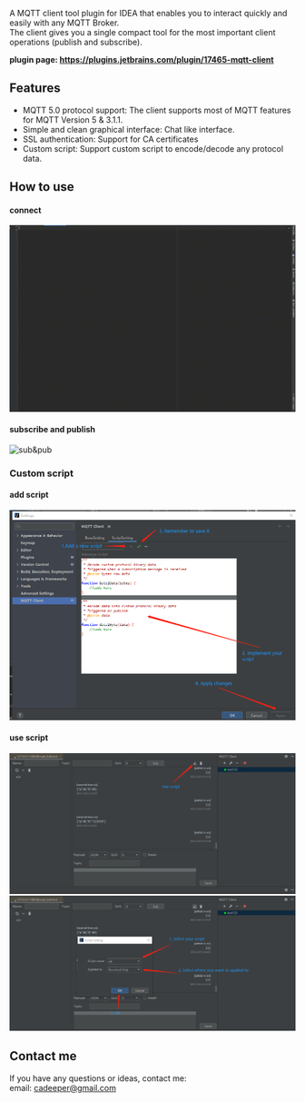 A MQTT client tool plugin for IDEA that enables you to interact quickly and easily with any MQTT Broker.  
The client gives you a single compact tool for the most important client operations (publish and subscribe).

**plugin page:  https://plugins.jetbrains.com/plugin/17465-mqtt-client**

## Features
 - MQTT 5.0 protocol support: The client supports most of MQTT features for MQTT Version 5 & 3.1.1.
 - Simple and clean graphical interface: Chat like interface.
 - SSL authentication: Support for CA certificates
 - Custom script: Support custom script to encode/decode any protocol data.

## How to use
#### connect
![sub&pub](https://github.com/cadeeper/cd-mqtt-client/blob/main/connect.gif?raw=true)
#### subscribe and publish
![sub&pub](https://github.com/cadeeper/cd-mqtt-client/blob/main/publish.gif?raw=true)

### Custom script
#### add script
![add script](https://github.com/cadeeper/cd-mqtt-client/blob/main/addscript.png?raw=true)
#### use script
![use script](https://github.com/cadeeper/cd-mqtt-client/blob/main/use.png?raw=true)
![select script](https://github.com/cadeeper/cd-mqtt-client/blob/main/select.png?raw=true)

## Contact me
If you have any questions or ideas, contact me:  
email: cadeeper@gmail.com
